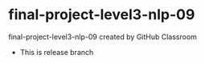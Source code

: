 # final-project-level3-nlp-09  
final-project-level3-nlp-09 created by GitHub Classroom  
* This is release branch  